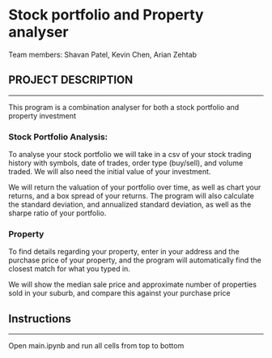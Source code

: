 # Stock portfolio and Property analyser

Team members: Shavan Patel, Kevin Chen, Arian Zehtab


## PROJECT DESCRIPTION
---

This program is a combination analyser for both a stock portfolio and property investment

### Stock Portfolio Analysis:

To analyse your stock portfolio we will take in a csv of your stock trading history with symbols, date of trades, order type (buy/sell), and volume traded.
We will also need the initial value of your investment.

We will return the valuation of your portfolio over time, as well as chart your returns, and a box spread of your returns. The program will also calculate the standard deviation, and annualized standard deviation, as well as the sharpe ratio of your portfolio. 

### Property

To find details regarding your property, enter in your address and the purchase price of your property, and the program will automatically find the closest match for what you typed in.

We will show the median sale price and approximate number of properties sold in your suburb, and compare this against your purchase price

## Instructions
---
Open main.ipynb and run all cells from top to bottom